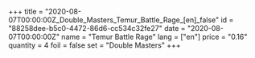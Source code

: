 +++
title = "2020-08-07T00:00:00Z_Double_Masters_Temur_Battle_Rage_[en]_false"
id = "88258dee-b5c0-4472-86d6-cc534c32fe27"
date = "2020-08-07T00:00:00Z"
name = "Temur Battle Rage"
lang = ["en"]
price = "0.16"
quantity = 4
foil = false
set = "Double Masters"
+++
